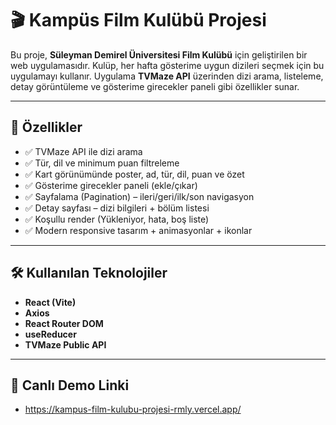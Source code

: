 # 🎬 Kampüs Film Kulübü Projesi

Bu proje, **Süleyman Demirel Üniversitesi Film Kulübü** için geliştirilen bir web uygulamasıdır. Kulüp, her hafta gösterime uygun dizileri seçmek için bu uygulamayı kullanır. Uygulama **TVMaze API** üzerinden dizi arama, listeleme, detay görüntüleme ve gösterime girecekler paneli gibi özellikler sunar.

---

## 🚀 Özellikler
- ✅ TVMaze API ile dizi arama
- ✅ Tür, dil ve minimum puan filtreleme
- ✅ Kart görünümünde poster, ad, tür, dil, puan ve özet
- ✅ Gösterime girecekler paneli (ekle/çıkar)
- ✅ Sayfalama (Pagination) – ileri/geri/ilk/son navigasyon
- ✅ Detay sayfası – dizi bilgileri + bölüm listesi
- ✅ Koşullu render (Yükleniyor, hata, boş liste)
- ✅ Modern responsive tasarım + animasyonlar + ikonlar
---

## 🛠️ Kullanılan Teknolojiler
- **React (Vite)**
- **Axios**
- **React Router DOM**
- **useReducer**
- **TVMaze Public API**

---

## 🛜 Canlı Demo Linki
- https://kampus-film-kulubu-projesi-rmly.vercel.app/
